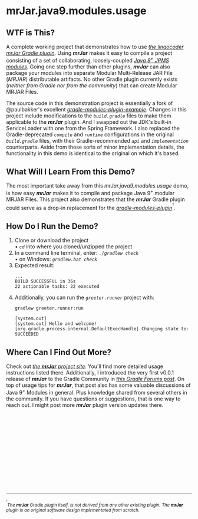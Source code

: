 # mrJar.java9.modules.usage

## WTF is This?

A complete working project that demonstrates how to use [*the lingocoder mrJar Gradle plugin*](http://bit.ly/mrJar). Using ***mrJar*** makes it easy to compile a project consisting of a set of collaborating, loosely-coupled [*Java 9<sup>+</sup> JPMS modules*](http://bit.ly/SoTmS). Going one step further than other plugins, ***mrJar*** can also package your modules into separate Modular Multi-Release JAR File (*MRJAR*) distributable artifacts. No other Gradle plugin currently exists (*neither from Gradle nor from the community*) that can create Modular MRJAR Files.

The source code in this demonstration project is essentially a fork of @paulbakker's excellent [*gradle-modules-plugin-example*](http://bit.ly/GrdlModPiEg). Changes in this project include modifications to the *`build.gradle`* files to make them applicable to the ***mrJar*** plugin. And I swapped out the JDK's built-in ServiceLoader with one from the Spring Framework. I also replaced the Gradle-deprecated *`compile`* and *`runtime`* configurations in the original *`build.gradle`* files, with their Gradle-recommended *`api`* and *`implementation`* counterparts. Aside from those sorts of minor implementation details, the functionality in this demo is identical to the original on which it's based.

## What Will I Learn From this Demo?
The most important take away from this *mrJar.java9.modules.usage* demo, is how easy ***mrJar*** makes it to compile and package Java 9<sup>+</sup> modular MRJAR Files. This project also demonstrates that the ***mrJar*** Gradle plugin could serve as a drop-in replacement for the [*gradle-modules-plugin*](http://bit.ly/GrdlModPi)<sup><sup>*1*</sup></sup>. 

## How Do I Run the Demo?

1. Clone or download the project <br />
   • *`cd`* into where you cloned/unzipped the project
2. In a command line terminal, enter: *`./gradlew check`* <br />
   • on Windows: *`gradlew.bat check`*
3. Expected result: <br />
    ```
    ...
    BUILD SUCCESSFUL in 36s
    22 actionable tasks: 22 executed

    ```   
4. Additionally, you can run the *`greeter.runner`* project with:
    ```
    gradlew greeter.runner:run
    
    [system.out] 
    [system.out] Hello and welcome!
    [org.gradle.process.internal.DefaultExecHandle] Changing state to: SUCCEEDED
    ```

## Where Can I Find Out More?

Check out [*the **mrJar** project site*](http://bit.ly/mrjarsite). You'll find more detailed usage instructions listed there. Additionally, I introduced the very first v0.0.1 release of ***mrJar*** to the Gradle Community in [*this Gradle Forums post*](http://bit.ly/mrJarNtro). On top of usage tips for ***mrJar***, that post also has some valuable discussions of Java 9<sup>+</sup> Modules in general. Plus knowledge shared from several others in the community. If you have questions or suggestions, that is one way to reach out. I might post more ***mrJar*** plugin version updates there.

<br />
<br />
<br />
<br />
<br />
<br />
<br />
<br />
<br />
<br />
<br />
<br />  
  
  
  
  
  
  
  
  
  
  
______
<sup><sup><sup><sup>*1*</sup></sup></sup></sup><sup>*The **mrJar** Gradle plugin itself, is not derived from any other existing plugin. The **mrJar** plugin is an original software design implementated from scratch.*</sup>

